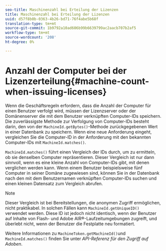 ```yaml
---
seo-title: Maschinenzahl bei Erteilung der Lizenzen
title: Maschinenzahl bei Erteilung der Lizenzen
uuid: d57f8b0b-0363-4b26-bd71-76f4abe5b68f
translation-type: tm+mt
source-git-commit: 1b9792a10ad606b99b6639799ac2aacb707b2af5
workflow-type: tm+mt
source-wordcount: '208'
ht-degree: 0%

---
```



# Anzahl der Computer bei der Lizenzerteilung{#machine-count-when-issuing-licenses}

Wenn die Geschäftsregeln erfordern, dass die Anzahl der Computer für einen Benutzer verfolgt wird, müssen der Lizenzserver oder der Domänenserver die mit dem Benutzer verknüpften Computer-IDs speichern. Die zuverlässigste Methode zur Verfolgung von Computer-IDs besteht darin, den von der `MachineId.getBytes()`-Methode zurückgegebenen Wert in einer Datenbank zu speichern. Wenn eine neue Anforderung eingeht, vergleichen Sie die Computer-ID in der Anforderung mit den bekannten Computer-IDs mit `MachineId.matches()`.

`MachineId.matches()` führt einen Vergleich der IDs durch, um zu ermitteln, ob sie denselben Computer repräsentieren. Dieser Vergleich ist nur dann sinnvoll, wenn es eine kleine Anzahl von Computer-IDs gibt, mit denen verglichen werden kann. Wenn einem Benutzer beispielsweise fünf Computer in seiner Domäne zugewiesen sind, können Sie in der Datenbank nach den mit dem Benutzernamen verknüpften Computer-IDs suchen und einen kleinen Datensatz zum Vergleich abrufen.

>[!NOTE]
>
>Dieser Vergleich ist bei Bereitstellungen, die anonymen Zugriff ermöglichen, nicht praktikabel. In solchen Fällen kann `MachineId.getUniqueID()` verwendet werden. Diese ID ist jedoch nicht identisch, wenn der Benutzer auf Inhalte von Flash- und Adobe AIR®-Laufzeitumgebungen zugreift, und überlebt nicht, wenn der Benutzer die Festplatte neu formatiert.

Weitere Informationen zu `MachineToken.getMachineId()`und `MachineId.matches()` finden Sie unter *API-Referenz für den Zugriff auf Adoben*.
